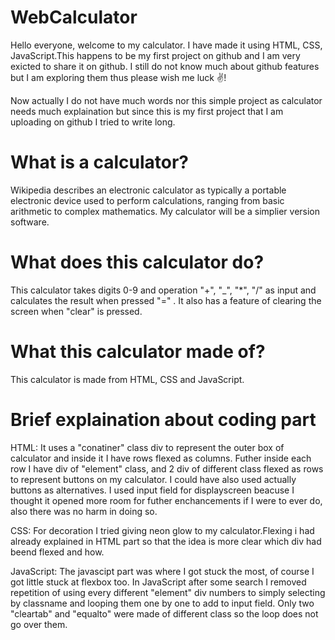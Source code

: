 # WebCalculator
Hello everyone, welcome to my calculator. I have made it using HTML, CSS, JavaScript.This happens to be my first project on github and I am very exicted to share it on github.
I still do not know much about github features but I am exploring them thus please wish me luck ✌️!

Now actually I do not have much words nor this simple project as calculator needs much explaination but since this is my first project that I am uploading on github I tried to write long.

# What is a calculator?
Wikipedia describes an electronic calculator as typically a portable electronic device used to perform calculations, ranging from basic arithmetic to complex mathematics.
My calculator will be a simplier version software.

# What does this calculator do?
This calculator takes digits 0-9 and operation "+", "_", "*", "/" as input and calculates the result when pressed "=" . It also has a feature of clearing the screen when "clear" is pressed.

# What this calculator made of?
This calculator is made from HTML, CSS and JavaScript.

# Brief explaination about coding part

HTML: It uses a "conatiner" class div to represent the outer box of calculator and inside it I have rows flexed as columns. Futher inside each row I have div of "element" class, and 2 div of different class flexed as rows to represent buttons on my calculator. I could have also used actually buttons as alternatives.
I used input field for displayscreen beacuse I thought it opened more room for futher enchancements if I were to ever do, also there was no harm in doing so. 

CSS: For decoration I tried giving neon glow to my calculator.Flexing i had already explained in HTML part so that the idea is more clear which div had beend flexed and how.

JavaScript: The javascipt part was where I got stuck the most, of course I got little stuck at flexbox too. In JavaScript after some search I removed repetition of using every different "element" div numbers to simply selecting by classname and looping them one by one to add to input field. Only two "cleartab" and "equalto" were made of different class so the loop does not go over them.

